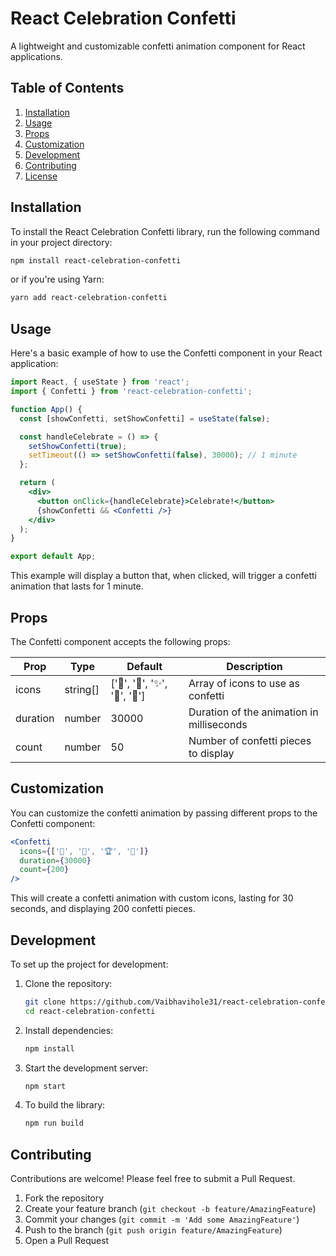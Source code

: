 # React Celebration Confetti

A lightweight and customizable confetti animation component for React applications.

## Table of Contents

1. [Installation](#installation)
2. [Usage](#usage)
3. [Props](#props)
4. [Customization](#customization)
5. [Development](#development)
6. [Contributing](#contributing)
7. [License](#license)

## Installation

To install the React Celebration Confetti library, run the following command in your project directory:

```bash
npm install react-celebration-confetti
```

or if you're using Yarn:

```bash
yarn add react-celebration-confetti
```

## Usage

Here's a basic example of how to use the Confetti component in your React application:

```jsx
import React, { useState } from 'react';
import { Confetti } from 'react-celebration-confetti';

function App() {
  const [showConfetti, setShowConfetti] = useState(false);

  const handleCelebrate = () => {
    setShowConfetti(true);
    setTimeout(() => setShowConfetti(false), 30000); // 1 minute
  };

  return (
    <div>
      <button onClick={handleCelebrate}>Celebrate!</button>
      {showConfetti && <Confetti />}
    </div>
  );
}

export default App;
```

This example will display a button that, when clicked, will trigger a confetti animation that lasts for 1 minute.

## Props

The Confetti component accepts the following props:

| Prop     | Type     | Default                             | Description                                  |
|----------|----------|-------------------------------------|----------------------------------------------|
| icons    | string[] | ['🎉', '🎊', '✨', '🥳', '🍾']      | Array of icons to use as confetti            |
| duration | number   | 30000                               | Duration of the animation in milliseconds    |
| count    | number   | 50                                  | Number of confetti pieces to display         |

## Customization

You can customize the confetti animation by passing different props to the Confetti component:

```jsx
<Confetti 
  icons={['🌟', '💖', '🏆', '🎈']}
  duration={30000}
  count={200}
/>
```

This will create a confetti animation with custom icons, lasting for 30 seconds, and displaying 200 confetti pieces.

## Development

To set up the project for development:

1. Clone the repository:
   ```bash
   git clone https://github.com/Vaibhavihole31/react-celebration-confetti.git
   cd react-celebration-confetti
   ```

2. Install dependencies:
   ```bash
   npm install
   ```

3. Start the development server:
   ```bash
   npm start
   ```

4. To build the library:
   ```bash
   npm run build
   ```

## Contributing

Contributions are welcome! Please feel free to submit a Pull Request.

1. Fork the repository
2. Create your feature branch (`git checkout -b feature/AmazingFeature`)
3. Commit your changes (`git commit -m 'Add some AmazingFeature'`)
4. Push to the branch (`git push origin feature/AmazingFeature`)
5. Open a Pull Request